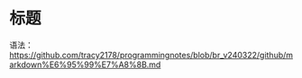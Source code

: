 # 标题
语法：
https://github.com/tracy2178/programmingnotes/blob/br_v240322/github/markdown%E6%95%99%E7%A8%8B.md